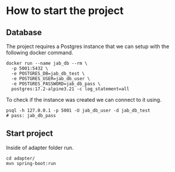 # How to start the project

## Database

The project requires a Postgres instance that we can setup with the following
docker command.

```shell
docker run --name jab_db --rm \
  -p 5001:5432 \
  -e POSTGRES_DB=jab_db_test \
  -e POSTGRES_USER=jab_db_user \
  -e POSTGRES_PASSWORD=jab_db_pass \
  postgres:17.2-alpine3.21 -c log_statement=all
```

To check if the instance was created we can connect to it using.

```shell
psql -h 127.0.0.1 -p 5001 -U jab_db_user -d jab_db_test
# pass: jab_db_pass
```

## Start project

Inside of adapter folder run.

```shell
cd adapter/
mvn spring-boot:run
```
